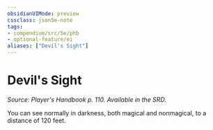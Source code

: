 ```yaml
---
obsidianUIMode: preview
cssclass: json5e-note
tags:
- compendium/src/5e/phb
- optional-feature/ei
aliases: ["Devil's Sight"]
---
```

# Devil's Sight
*Source: Player's Handbook p. 110. Available in the SRD.* 

You can see normally in darkness, both magical and nonmagical, to a distance of 120 feet.